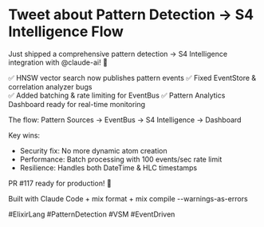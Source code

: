 # Tweet about Pattern Detection → S4 Intelligence Flow

Just shipped a comprehensive pattern detection → S4 Intelligence integration with @claude-ai! 🚀

✅ HNSW vector search now publishes pattern events
✅ Fixed EventStore & correlation analyzer bugs  
✅ Added batching & rate limiting for EventBus
✅ Pattern Analytics Dashboard ready for real-time monitoring

The flow: Pattern Sources → EventBus → S4 Intelligence → Dashboard

Key wins:
- Security fix: No more dynamic atom creation 
- Performance: Batch processing with 100 events/sec rate limit
- Resilience: Handles both DateTime & HLC timestamps

PR #117 ready for production! 🎯

Built with Claude Code + mix format + mix compile --warnings-as-errors

#ElixirLang #PatternDetection #VSM #EventDriven
